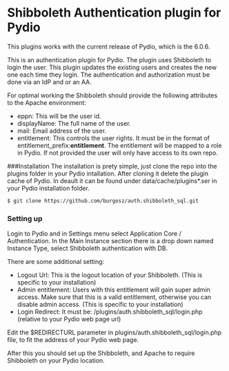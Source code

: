 # Shibboleth Authentication plugin for Pydio

This plugins works with the current release of Pydio, which is the 6.0.6.

This is an authentication plugin for Pydio. The plugin uses Shibboleth to login the user.
This plugin updates the existing users and creates the new one each time they login. The authentication and authorization must be done via an IdP and or an AA.

For optimal working the Shibboleth should provide the following attributes to the Apache environment:
  - eppn: This will be the user id.
  - displayName: The full name of the user.
  - mail: Email address of the user.
  - entitlement: This controls the user rights. It must be in the format of entitlement_prefix:**entitlement**. The entitlement will be mapped to a role in Pydio. If not provided the user will only have access to its own repo.

###Installation
The installation is prety simple, just clone the repo into the plugins folder in your Pydio intallation. After cloning it delete the plugin cache of Pydio. In deault it can be found under data/cache/plugins*.ser in your Pydio installation folder.
```sh
$ git clone https://github.com/burgosz/auth.shibboleth_sql.git
```
### Setting up
Login to Pydio and in Settings menu select Application Core / Authentication. In the Main Instance section there is a drop down named Instance Type, select Shibboleth authentication with DB.

There are some additional setting:
  - Logout Url: This is the logout location of your Shibboleth. (This is specific to your installation)
  - Admin entitlement: Users with this entitlement will gain super admin access. Make sure that this is a valid entitlement, otherwise you can disable admin access. (This is specific to your installation)
  - Login Redirect: It must be: /plugins/auth.shibboleth_sql/login.php (relative to your Pydio web page url)

Edit the $REDIRECTURL parameter in plugins/auth.shibboleth_sql/login.php file, to fit the address of your Pydio web page.

After this you should set up the Shibboleth, and Apache to require Shibboleth on your Pydio location.
